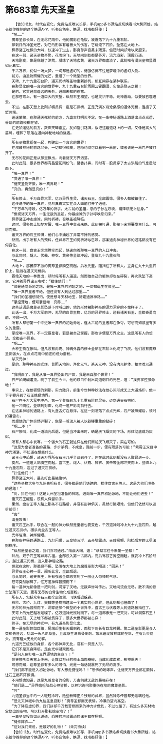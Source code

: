 # 第683章 先天圣皇
        【告知书友，时代在变化，免费站点难以长存，手机app多书源站点切换看书大势所趋，站长给你推荐的这个换源APP，听书音色多、换源、找书都好使！】
       “吼……”
       魔尊圣影长啸，在无尽花雨中，他的魔影在龟裂，被震落下九十九重石阶。
       那刺目的神圣光芒，对它的形体有着极大的伤害，它翻滚下石阶，坠落在大地上。
       异界诸王吃惊的大叫，快速冲了过去，那魔尊声音虽未殒落，但短时间却难以爬起来。
       在这一刻，诸天圣物齐聚，花雨纷飞，天地间到处都是芬芳，流光溢彩，瑞霞万道。
       天地剧变，像是穿越了洪荒，凝练了天地玄黄，诸天万界都虚淡了，此刻唯有漫天圣物显得如此真实。
       千古万界，仿似一场大梦，一切都是虚幻的，诸强仿佛不过是梦境中的虚幻人物。
       前方，由圣物照耀的光芒，重组了一个微型的世界。
       天碑、九十九重石台阶、通天死桥等圣物重新排列，相互间存在某种联系。
       在那显化的唯一真实的世界中，九十九重石台阶周围云雾翻涌，它像是登天之梯！
       是的，它贯通向遥远的天外，通向未知的苍穹。
       在那苍穹上，有一道巨大的天堑，纵然石王相望，也是灵识不稳，元神震动，似要被吞噬进去。
       不过，在那天堑上此刻却横贯有一座是石拱桥，正是充满岁月沧桑感的通体死桥，连接了天堑两端。
       迷迷蒙蒙，在那通天死桥的前方，九盏古灯明灭不定，在一条神秘道路上洒落出点点光芒，昏暗的前路模糊在望。
       在更加遥远的前方，数面天碑矗立，犹如指引路牌，似记述着道路上的一切，又像是高大的墓碑，埋葬了陨落在通向神秘地域的强者。
       ……
       所有圣物重组在一起，构建出一个真实的世界！
       在那最神秘的前路尽头，一切都很模糊，但隐约间可以看到一扇窗，或者说是一扇门户被打开了。
       无尽的花雨正是从那里飘出，向着诸天万界洒落。
       此时此刻，很多世界都有晶莹花雨纷飞，馨香扑鼻，同时有一股贯穿了太古洪荒的气息震动而下。
       “唯一真界！”
       “贯通了唯一真界！”
       “诸天圣物齐聚，唯一真界现！”
       “真的，竟然是真的！”
       ……
       所有修士，千万白骨大军、亿万异界生灵、诸天石王，全部震惊，很多人都被镇住了。
       这传说中的唯一真界，竟然真真实实在众人面前打开了通道。
       “千万年的呼唤，亿万年的祈求，太古前的圣祖，您的子孙在呼唤，请降临无上法身。”
       “傲视诸天万界，一生无敌的圣祖，你最虔诚的子孙呼唤您归来。”
       异界诸王神态虔诚，同时祈祷，召唤圣祖降临。
       这时，很多修士如梦方醒，唯一真界中皇者未绝，此刻被打通，那接下来将要发生什么，可想而知。
       诸天万界的石王惊惧，他们心中涌起了非常不好的感觉。
       然而，出乎所有人的预料，任异界石王如何祈祷与召唤，那条通向神秘世界的通路都没有任何变化。
       在这一刻，盘古王突然腾空而起，快速向着那唯一真界的入口冲去。
       与此同时，燧人、伏羲、神农、黄帝等全部冲起，登临九十九重石阶
       “吼……”
       大地上，那萎靡不振的魔尊圣影腾空而起，后发先至，阻挡住了所有人，立身在九十九重石阶上，阻挡在通天死桥前。
       霸绝天地的一拳轰出，顿时将所有人逼退，然而他自己的躯体却也在碎裂，再次跌坠下高空，它冲着异界诸王咆哮：“拦住他们！”
       “那是通向源地之路，是唯一真界的初始之地，一切都诞生在那里……”
       “唯一真界皇者不绝，但还没有人到达过那里……”
       “我们的圣祖想回归，便是想寻天材地宝，铸建通源神路……”
       “掌控源地，便可掌控唯一真界……”
       这些话语是魔尊圣影坠落下时喊出的，他的形体被那神圣的源力洞穿的不像样子了。
       此话一出，千万大军前冲，无尽的白骨生物，亿万的异界修士，还有诸天石王，全都奋勇向前，不顾一切。
       所有人都想第一个冲进唯一真界的初始源地，连太古前的皇者都在争夺，可想而知那里有多么的重要。
       掌控唯一真界，不一定要皇者，若是被自己掌握，那也许便是万界之主，这是所有人的想法，全都奋不顾身。
       “啊……”
       火种生物在惨叫，但凡没有肉壳、神魂外露的修士全部在石阶上化成了飞灰。他们没有魔尊圣影强大，在点点花雨中彻底的成为齑粉。
       杀灭元神！
       是的，那种神圣的光辉，普照天地间，净化元气，杀灭元神，没有肉壳护体，根本难以通过。
       “我明白了，我是从唯一真界坠出的尸体，我是来自那个世界！”
       石尸如醍醐灌顶，明了了前生今世，他的双目中射出两道刺目的光芒，道：“我要掌控那源地！”
       事实上，在他顿悟的刹那，实力陡升，前生今世种种妙法在他心间形成无上大道烙印，他一下子攀升到了石王绝巅境界。
       石尸在千万大军中冲杀，第一个登临到九十九重石阶的尽头，迈向通天石拱桥。
       他一冲而过，登临到对面，化成一道尸影向前行去。
       在这条神秘的通路上，有九盏古灯在悬浮，在这一刻洒落下点点光辉，石尸被照耀后，顿时如遭雷击，
       而后他的尸体突然碎裂了，像是一尊泥人被人以铁锤重重的敲碎！
       “啊……不！”
       石尸惨叫，化成一道流光后退，但是当冲出来时，确是灰飞烟灭的下场，形体彻底成为灰烬。
       所有人都心中发寒，一个强大的石王就这样在他们面前灰飞烟灭了，实在可怕。
       “这是为皇者准备的道路，步步杀机，不成皇，踏前一步，便有殒落的可能！”紫霄王双目中神光湛湛，不知道在想些什么。
       诸王心中恐惧，诸天万界所有石王几乎全部到齐了，但在此时此刻却没有人敢冒进一步。
       突然，一道道人影腾空而起，盘古王、燧人、伏羲、神农、黄帝等全部冲天而上，登临上九十九重石阶，迈过了通天石拱桥。
       “拦住他们！”
       异界诸王大叫，最先打出最强绝学。
       “这些圣物大多与九州先祖有关，很多都是他们铸建的，拦住盘古王等人，这是为他们准备的通路！”
       “对，拦住他们！这是九州圣祖准备的神路，通向唯一真界初始源地，不能让他们进去！”
       诸天石王醒悟，没有人保留后手。
       果然，盘古王等人踏上那条不归路后，并没有形神俱灭，虽然行路艰难，但他们依然可以迈步前行！
       “轰”
       海量攻击！
       诸天石王出手，联合在一起的神力纵然是皇者也要变色，千万道神则冲上九十九重石阶，越过通天石拱桥，碾杀向盘古王等人。
       光华璀璨，神辉耀眼。
       在那条神秘的通路上，九灯闪耀，三皇镜沉浮，五帝塔震动，天碑摇颤，阻挡后方的无尽法则秩序。
       “纵然是皇者之路，我们亦可通过。”陆战大喝，道：“恭祭古往今来第一圣都！”
       陆战、双子石王等异界古祖，全部没入第一古都内，而后驾驭它腾空而起，就要冲上石阶尽头，越过通天死桥，进入那神秘之路。
       但就在这时，那萎靡不振、坠落在大地上的魔尊圣影大喝道：“回来！”
       异界石王心神一凛，闻听此言，全部后退。
       与此同时，诸天石王，所有强者全都感觉到了一股让人惊悚的气息。
       苍穹突然崩碎了，亿万道神辉普照而下！
       每一道神光都像是一把利剑，洞穿了天地，无数声惨叫传出，天地间流血无尽，数不清的修士坠落下天空，更有无尽的白骨生物化成齑粉。
       所有人，包括众多石王都全部骇然，飞快后退躲避。
       石阶、古桥、九灯、天碑等圣物构建出一个真实的小世界，但此刻却也扭曲了！
       无尽的神光普照而下，洞穿进那个微型的小世界中，盘古王与伏羲等人的道路被挡住了。
       天穹上的光芒越发璀璨了，亿万道神光照射而下，每一道都像是一把天剑，可以洞穿石王！
       此时此刻，天上地下都被贯穿了，很多大世界都被击穿！
       终于，在无尽的神光中，有九道圣影显化出。
       第一道圣影体如巨猿，尾端却生有天蝎倒钩，而肋下则长有巨龙神翼。第二道圣影更是与人类相去甚远，犹如一头八爪章鱼，且浑身生满白骨倒刺。第三道绽放神辉的圣影，生有九只鸟头，拥有粗大无比的蛇躯。
       九道光芒绽放的身影，各个都神异无比，没有一具是人形。
       它们不是真身降临，是由光华凝聚而成。
       “是何人在打唯一真界源地的主意？！”
       惊天怒吼自天穹上传来，让数以万计的修士血肉崩碎，当成化成血雾，形神俱灭！
       可想而知，这尊圣影有多么的可怕，光是一句话就震死了无尽的高手。
       “我们都不能进入初始源地，有人想走捷径吗？！”恐怖的咆哮声，让诸天万界全部在颤抖，让石王都阵阵惊惧。
       不用想也知道，这是九尊皇者的投影，万古前就无敌的最强存在！
       “他们是……”异界始祖陆战心神皆颤，以神识询问那重伤在地的魔尊圣影。
       “哼”
       九道圣影当中的一人轻轻冷哼，险些粉碎正片残破的异界，显然神念传音都无法瞒过他。
       “是先天神祗中的九位圣皇投影！”魔尊圣影面无表情，冷漠的望向高空。
       “为了降临虚幻界，我们拼却千万载苦修而来的神力才做到，不过也值了，有这么多天材地宝祭出的圣物，可以打开那初始圣地了！”
       一尊圣皇投影如此说道，恐怖的声音震动的诸王都在摇颤。
       “徒作嫁衣……”
       “这对我们来说，是最好的礼物！”（未完待续）
       【告知书友，时代在变化，免费站点难以长存，手机app多书源站点切换看书大势所趋，站长给你推荐的这个换源APP，听书音色多、换源、找书都好使！】